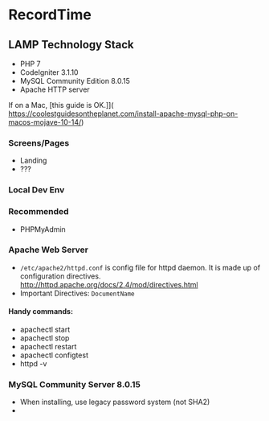 # RecordTime

## LAMP Technology Stack
- PHP 7
- CodeIgniter 3.1.10
- MySQL Community Edition 8.0.15
- Apache HTTP server

If on a Mac, [this guide is OK.]]( https://coolestguidesontheplanet.com/install-apache-mysql-php-on-macos-mojave-10-14/)

### Screens/Pages
- Landing
- ???


### Local Dev Env


### Recommended
- PHPMyAdmin

### Apache Web Server
- `/etc/apache2/httpd.conf` is config file for httpd daemon. It is made up of configuration directives. http://httpd.apache.org/docs/2.4/mod/directives.html
- Important Directives: `DocumentName`

#### Handy commands:
* apachectl start
* apachectl stop
* apachectl restart
* apachectl configtest
* httpd -v

### MySQL Community Server 8.0.15

- When installing, use legacy password system (not SHA2)
-
